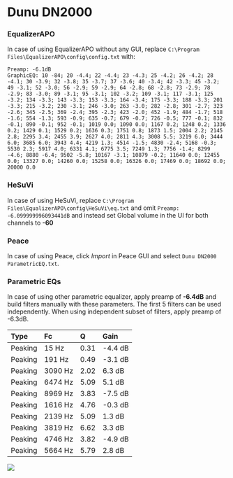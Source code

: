 # Dunu DN2000

### EqualizerAPO
In case of using EqualizerAPO without any GUI, replace `C:\Program Files\EqualizerAPO\config\config.txt`
with:
```
Preamp: -6.1dB
GraphicEQ: 10 -84; 20 -4.4; 22 -4.4; 23 -4.3; 25 -4.2; 26 -4.2; 28 -4.1; 30 -3.9; 32 -3.8; 35 -3.7; 37 -3.6; 40 -3.4; 42 -3.3; 45 -3.2; 49 -3.1; 52 -3.0; 56 -2.9; 59 -2.9; 64 -2.8; 68 -2.8; 73 -2.9; 78 -2.9; 83 -3.0; 89 -3.1; 95 -3.1; 102 -3.2; 109 -3.1; 117 -3.1; 125 -3.2; 134 -3.3; 143 -3.3; 153 -3.3; 164 -3.4; 175 -3.3; 188 -3.3; 201 -3.3; 215 -3.2; 230 -3.1; 246 -3.0; 263 -3.0; 282 -2.8; 301 -2.7; 323 -2.6; 345 -2.5; 369 -2.4; 395 -2.3; 423 -2.0; 452 -1.9; 484 -1.7; 518 -1.6; 554 -1.3; 593 -0.9; 635 -0.7; 679 -0.7; 726 -0.5; 777 -0.1; 832 -0.1; 890 -0.1; 952 -0.1; 1019 0.0; 1090 0.0; 1167 0.2; 1248 0.2; 1336 0.2; 1429 0.1; 1529 0.2; 1636 0.3; 1751 0.8; 1873 1.5; 2004 2.2; 2145 2.8; 2295 3.4; 2455 3.9; 2627 4.0; 2811 4.3; 3008 5.5; 3219 6.0; 3444 6.0; 3685 6.0; 3943 4.4; 4219 1.3; 4514 -1.5; 4830 -2.4; 5168 -0.3; 5530 2.3; 5917 4.0; 6331 4.1; 6775 3.5; 7249 1.3; 7756 -1.4; 8299 -4.6; 8880 -6.4; 9502 -5.8; 10167 -3.1; 10879 -0.2; 11640 0.0; 12455 0.0; 13327 0.0; 14260 0.0; 15258 0.0; 16326 0.0; 17469 0.0; 18692 0.0; 20000 0.0
```

### HeSuVi
In case of using HeSuVi, replace `C:\Program Files\EqualizerAPO\config\HeSuVi\eq.txt` and omit `Preamp:
-6.099999996093441dB` and instead set Global volume in the UI for both channels to **-60**

### Peace
In case of using Peace, click *Import* in Peace GUI and select `Dunu DN2000 ParametricEQ.txt`.

### Parametric EQs
In case of using other parametric equalizer, apply preamp of **-6.4dB** and build filters manually
with these parameters. The first 5 filters can be used independently.
When using independent subset of filters, apply preamp of -6.3dB.

| Type    | Fc      |    Q | Gain    |
|:--------|:--------|:-----|:--------|
| Peaking | 15 Hz   | 0.31 | -4.4 dB |
| Peaking | 191 Hz  | 0.49 | -3.1 dB |
| Peaking | 3090 Hz | 2.02 | 6.3 dB  |
| Peaking | 6474 Hz | 5.09 | 5.1 dB  |
| Peaking | 8969 Hz | 3.83 | -7.5 dB |
| Peaking | 1616 Hz | 4.76 | -0.3 dB |
| Peaking | 2139 Hz | 5.09 | 1.3 dB  |
| Peaking | 3819 Hz | 6.62 | 3.3 dB  |
| Peaking | 4746 Hz | 3.82 | -4.9 dB |
| Peaking | 5664 Hz | 5.79 | 2.8 dB  |

![](https://raw.githubusercontent.com/jaakkopasanen/AutoEq/master/results/innerfidelity/sbaf-serious/Dunu%20DN2000/Dunu%20DN2000.png)
